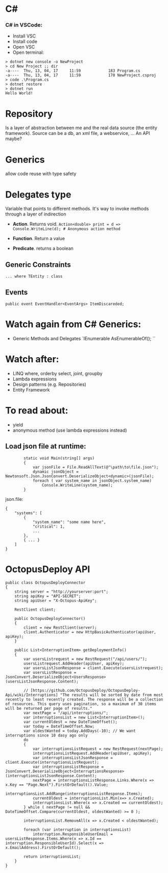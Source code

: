 # C#

### C# in VSCode:
- Install VSC
- Install code 
- Open VSC
- Open terminal:
```
> dotnet new console -o NewProject
> cd New Project ;; dir
-a----  Thu, 13, 04, 17     11:59            183 Program.cs
-a----  Thu, 13, 04, 17     11:59            170 NewProject.csproj
> code .\Program.cs
> dotnet restore
> dotnet run
Hello World!
```

# Repository
Is a layer of abstraction between me and the real data source (the entity framework). Source can be a db, an xml file, a webservice, ... An API maybe?

# Generics
allow code reuse with type safety

# Delegates type
Variable that points to different methods.
It's  way to invoke methods through a layer of indirection

- **Action**. Returns void.
`Action<double> print = d => Console.WriteLine(d); # Anonymous action method`

- **Function**. Return a value

- **Predicate**. returns a boolean

## Generic Constraints
`... where TEntity : class`

## Events
`public event EventHandler<EventArgs> ItemDiscareded;`



# Watch again from C# Generics:
- Generic Methods and Delegates
`IEnumerable<int> AsEnumerableOf<TOutput>(); ``

# Watch after:
- LINQ
where, orderby select, joint, groupby
- Lambda expressions
- Design patterns (e.g. Repositories)
- Entity Framework

# To read about:
- yield
- anonymous method (use lambda expressions instead)

## Load json file at runtime:
```
        static void Main(string[] args)
        {
            var jsonFile = File.ReadAllText(@"\path\to\file.json");
            dynamic jsonObject = Newtonsoft.Json.JsonConvert.DeserializeObject<dynamic>(jsonFile);
            foreach ( var system_name in jsonObject.system_name)
                Console.WriteLine(system_name);
        }
```
json.file:
```
{
    "systems": [
        {
            "system_name": "some name here",
            "critical": 1,
            ...
        },
        { ... }
    ]
}    
```

# OctopusDeploy API
```
public class OctopusDeployConnector
{
    string server = "http://yourserver:port";
    string apiKey = "API-SECRET";
    string apiUser = "X-Octopus-ApiKey";

    RestClient client;

    public OctopusDeployConnector()
    {
        client = new RestClient(server);
        client.Authenticator = new HttpBasicAuthenticator(apiUser, apiKey);
    }

    public List<InterruptionItem> getDeploymentInfo()
    {
        var usersListrequest = new RestRequest("/api/users/");
        usersListrequest.AddHeader(apiUser, apiKey);
        var usersListJsonResponse = client.Execute(usersListrequest);
        var usersListResponse = JsonConvert.DeserializeObject<UsersResponse>(usersListJsonResponse.Content);

        // [https://github.com/OctopusDeploy/OctopusDeploy-Api/wiki/Interruptions] "The results will be sorted by date from most recently to least recently created. The response will be a collection of resources. This query uses pagination, so a maximum of 30 items will be returned per page of results."
        var nextPage = "/api/interruptions/";
        var interruptionsList = new List<InterruptionItem>();
        var currentOldest = new DateTimeOffset();
        var today = DateTimeOffset.Now;
        var oldestWanted = today.AddDays(-10); // We want interruptions since 10 dasy ago only
        do
        {
            var interruptionsListRequest = new RestRequest(nextPage);
            interruptionsListRequest.AddHeader(apiUser, apiKey);
            var interruptionsListJsonResponse = client.Execute(interruptionsListRequest);
            var interruptionsListResponse = JsonConvert.DeserializeObject<InterruptionsResponse>(interruptionsListJsonResponse.Content);
            nextPage = interruptionsListResponse.Links.Where(x => x.Key == "Page.Next").FirstOrDefault().Value;
            interruptionsList.AddRange(interruptionsListResponse.Items);
            currentOldest = interruptionsList.Min(x=> x.Created);
            interruptionsList.Where(x => x.Created == currentOldest);
        } while ( nextPage != null && DateTimeOffset.Compare(currentOldest, oldestWanted) >= 0 );

        interruptionsList.RemoveAll(x => x.Created < oldestWanted);

        foreach (var interruption in interruptionsList)
            interruption.ResponsibleUserEmail = usersListResponse.Items.Where(x => x.Id == interruption.ResponsibleUserId).Select(x => x.EmailAddress).FirstOrDefault();

        return interruptionsList;
    }
}
```
